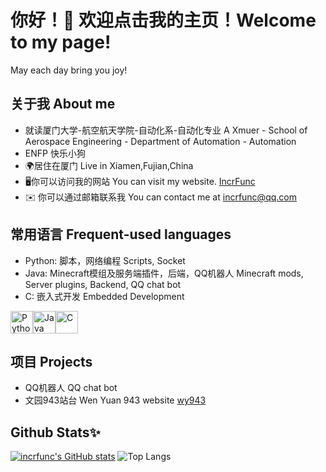 # 你好！👋 欢迎点击我的主页！Welcome to my page!
  May each day bring you joy!
## 关于我 About me
* 就读厦门大学-航空航天学院-自动化系-自动化专业 A Xmuer - School of Aerospace Engineering - Department of Automation - Automation
* ENFP 快乐小狗
* 🌍居住在厦门 Live in Xiamen,Fujian,China
* 🖥️你可以访问我的网站 You can visit my website. [IncrFunc](http://www.incrfunc.xyz)
* ✉️ 你可以通过邮箱联系我 You can contact me at [incrfunc@qq.com](mailto:incrfunc@qq.com)
## 常用语言 Frequent-used languages
* Python: 脚本，网络编程 Scripts, Socket
* Java: Minecraft模组及服务端插件，后端，QQ机器人 Minecraft mods, Server plugins, Backend, QQ chat bot
* C: 嵌入式开发 Embedded Development
<p align="left">
<a href="https://www.python.org/" target="_blank" rel="noreferrer"><img src="https://raw.githubusercontent.com/danielcranney/readme-generator/main/public/icons/skills/python-colored.svg" width="36" height="36" alt="Python" /></a><a href="https://www.oracle.com/java/" target="_blank" rel="noreferrer"><img src="https://raw.githubusercontent.com/danielcranney/readme-generator/main/public/icons/skills/java-colored.svg" width="36" height="36" alt="Java" /></a><a href="https://docs.microsoft.com/en-us/cpp/?view=msvc-170" target="_blank" rel="noreferrer"><img src="https://raw.githubusercontent.com/danielcranney/readme-generator/main/public/icons/skills/c-colored.svg" width="36" height="36" alt="C" /></a>
</p>

## 项目 Projects
* QQ机器人 QQ chat bot
* 文园943站台 Wen Yuan 943 website [wy943](https://xmyz.school.wy943.com/)
## Github Stats✨
<a href="http://www.github.com/incrfunc"><img src="https://github-readme-stats.vercel.app/api?username=incrfunc&show_icons=true&hide=issues,&title_color=0891b2&text_color=ffffff&icon_color=0891b2&bg_color=1e3a8a&hide_border=true&show_icons=true" alt="incrfunc's GitHub stats" /></a>
![Top Langs](https://github-readme-stats.vercel.app/api/top-langs/?username=incrfunc)
